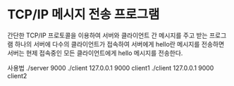 # TCP/IP 메시지 전송 프로그램


간단한 TCP/IP 프로토콜을 이용하여 서버와 클라이언트 간 메시지를 주고 받는 프로그램
하나의 서버에 다수의 클라이언트가 접속하여 서버에게 hello란 메시지를 전송하면
서버는 현제 접속중인 모든 클라이언트에게 hello 메시지를 전송한다.


사용법
./server 9000
./client 127.0.0.1 9000 client1
./client 127.0.0.1 9000 client2


